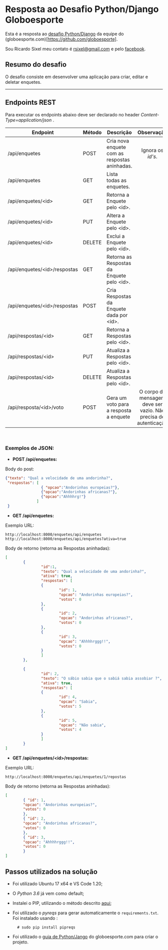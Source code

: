 # Resposta ao Desafio Python/Django Globoesporte

Esta é a resposta ao [desafio Python/Django](https://github.com/globoesporte/desafio-django) da equipe do (globoesporte.com)[https://github.com/globoesporte].

Sou Ricardo Sixel meu contato é rsixel@gmail.com e pelo [facebook](https://www.facebook.com/rsixel).

## Resumo do desafio

O desafio consiste em desenvolver uma aplicação para criar, editar e deletar enquetes.

---

## Endpoints REST

Para executar os endpoints abaixo deve ser declarado no header *Content-Type=application/json* .

|Endpoint|Método|Descrição|Observação|
|--------|------|---------|:----------:|
|/api/enquetes|POST|Cria nova enquete com as respostas aninhadas.| Ignora os *id's*.
|/api/enquetes|GET|Lista todas as enquetes. | |
|/api/enquetes/\<id\>|GET|Retorna a Enquete pelo \<id\>. ||
|/api/enquetes/\<id\>|PUT|Altera a Enquete pelo \<id\>. ||
|/api/enquetes/\<id\>|DELETE|Exclui a Enquete pelo \<id\>. ||
|/api/enquetes/\<id\>/respostas|GET|Retorna as Respostas da Enquete pelo \<id\>. ||
|/api/enquetes/\<id\>/respostas|POST|Cria Respostas da Enquete dada por \<id\>. ||
|/api/respostas/\<id\>|GET|Retorna a Respostas pelo \<id\>. | |
|/api/respostas/\<id\>|PUT|Atualiza a Respostas pelo \<id\>. | |
|/api/respostas/\<id\>|DELETE|Atualiza a Respostas pelo \<id\>. | |
|/api/resposta/\<id\>/voto|POST|Gera um voto para a resposta a enquete|O corpo da mensagem deve ser vazio. Não precisa de autenticação |
<br>

### Exemplos de JSON:


- __POST /api/enquetes:__

Body do post:

```json
{"texto": "Qual a velocidade de uma andorinha?",
 "respostas": [
                { "opcao":"Andorinhas europeias?"},
                {"opcao":"Andorinhas africanas?"},
                {"opcao":"Ahhhhrg!"}  
              ]
 }

```

- __GET /api/enquetes:__

Exemplo URL:

`http://localhost:8000/enquetes/api/enquetes`
`http://localhost:8000/enquetes/api/enquetes?ativa=true`


Body de retorno (retorna as Respostas aninhadas):

```json
[
        {       
                "id":1,
                "texto": "Qual a velocidade de uma andorinha?",
                "ativa": true,
                "respostas": [
                { 
                        "id": 1,
                        "opcao": "Andorinhas europeias?",
                        "votos": 0
                },    
                {       
                        "id": 2,
                        "opcao": "Andorinhas africanas?",
                        "votos": 0
                },
                { 
                        "id": 3,
                        "opcao": "Ahhhhrggg!!",
                        "votos": 0
                }
                ]
        },

        {
                "id": 2,
                "texto": "O sábio sabia que o sabiá sabia assobiar ?",
                "ativa": true,
                "respostas": [
                {
                        "id": 4,
                        "opcao": "Sabia",
                        "votos": 5
                },
                {
                        "id": 5,
                        "opcao": "Não sabia",
                        "votos": 4
                }
                ]
        }
]
```


- __GET /api/enquetes/\<id\>/respostas:__


Exemplo URL:

`http://localhost:8000/enquetes/api/enquetes/1/repostas`

Body de retorno (retorna as Respostas aninhadas):

```json
[
        { "id": 1,
        "opcao": "Andorinhas europeias?",
        "votos": 0
        },    
        { "id": 2,
        "opcao": "Andorinhas africanas?",
        "votos": 0
        },
        { "id": 3,
        "opcao": "Ahhhhrggg!!",
        "votos": 0
        }
]
```

## Passos utilizados na solução

- Foi utilizado Ubuntu 17 x64  e VS Code 1.20;
- O *Python 3.6* já vem como default;
- Instalei o PIP, utilizando o método descrito [aqui](https://askubuntu.com/questions/967886/unable-to-install-python-pip-in-ubuntu-17-10;);
- Foi utilizado o *pyreqs* para gerar automaticamente o `requirements.txt`. Foi instalado usando :

        # sudo pip install pipreqs
- Foi utilizado o [guia de Python/Jango](https://globoesporte.gitbooks.io/python-e-django-basico/content/content/posts/primeira-aplicacao-em-django.html) do globoesporte.com para criar o projeto.
